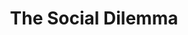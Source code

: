 ---
title: "The Social Dilemma"
year: 2020
rating: 3
stars: "★★★"
rewatched: false
permalink: "the-social-dilemma"
watched_on: 2020-09-09
---